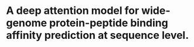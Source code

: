 # A deep attention model for wide-genome protein-peptide binding affinity prediction at sequence level.
